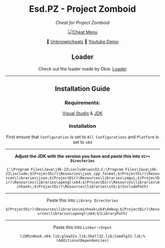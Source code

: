 <div align="center">

# Esd.PZ - Project Zomboid
*Cheat for Project Zomboid*

[![Cheat Menu](https://i.imgur.com/owsw0ni.png)]()

📝 [Unknowncheats](https://www.unknowncheats.me/forum/other-mmorpg-and-strategy/584072-project-zomboid-cheat-esdpz.html)
🎥 [Youtube Demo](https://www.youtube.com/watch?v=unk9719IUTI&ab_channel=redfane)

## Loader
Check out the loader made by Okie: [Loader](https://github.com/okieeee/PZ-Injector)

___

## Installation Guide
### Requirements:
[Visual Studio](https://visualstudio.microsoft.com/free-developer-offers/) &
[JDK](https://www.oracle.com/java/technologies/downloads/)



### Installation
First ensure that `Configuration` is set to `All Configurations` and `Platform` is set to `x64`

___

**Adjust the JDK with the version you have and paste this into `VC++ Directories`**

`C:\Program Files\Java\jdk-22\include\win32;C:\Program Files\Java\jdk-22\include;$(ProjectDir)\Resources\json_cpp_format;$(ProjectDir)\Resources\libraries\json;$(ProjectDir)\Resources\libraries\imgui;$(ProjectDir)\Resources\libraries\opengl\x64;$(ProjectDir)\Resources\libraries\minhook\;$(ProjectDir)\Resources\libraries\stb;$(IncludePath)`

___

Paste this into `Library Directories`

`$(ProjectDir)\Resources\libraries\minhook\x64\debug;$(ProjectDir)\Resources\libraries\opengl\x64;$(LibraryPath)`

___

Paste this into `Linker->Input`

`libMinHook.x64.lib;glew32s.lib;Shell32.lib;Comdlg32.lib;%(AdditionalDependencies)`

</div>



